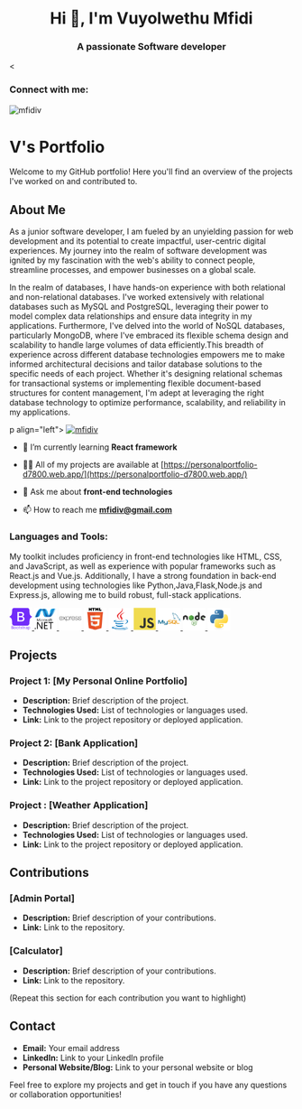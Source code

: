 <h1 align="center">Hi 👋, I'm Vuyolwethu Mfidi</h1>
<h3 align="center">A passionate Software developer</h3>

<

<h3 align="left">Connect with me:</h3>
<p align="left">
</p>



<p><img align="center" src="https://github-readme-stats.vercel.app/api/top-langs?username=mfidiv&show_icons=true&locale=en&layout=compact" alt="mfidiv" /></p>

# V's Portfolio

Welcome to my GitHub portfolio! Here you'll find an overview of the projects I've worked on and contributed to.

## About Me

As a junior software developer, I am fueled by an unyielding passion for web development and its potential to create impactful, user-centric digital experiences. My journey into the realm of software development was ignited by my fascination with the web's ability to connect people, streamline processes, and empower businesses on a global scale.

In the realm of databases, I have hands-on experience with both relational and non-relational databases. I've worked extensively with relational databases such as MySQL and PostgreSQL, leveraging their power to model complex data relationships and ensure data integrity in my applications. Furthermore, I've delved into the world of NoSQL databases, particularly MongoDB, where I've embraced its flexible schema design and scalability to handle large volumes of data efficiently.This breadth of experience across different database technologies empowers me to make informed architectural decisions and tailor database solutions to the specific needs of each project. Whether it's designing relational schemas for transactional systems or implementing flexible document-based structures for content management, I'm adept at leveraging the right database technology to optimize performance, scalability, and reliability in my applications.

p align="left"> <a href="https://github.com/ryo-ma/github-profile-trophy"><img src="https://github-profile-trophy.vercel.app/?username=mfidiv" alt="mfidiv" /></a> </p>

- 🌱 I’m currently learning **React framework**

- 👨‍💻 All of my projects are available at [https://personalportfolio-d7800.web.app/](https://personalportfolio-d7800.web.app/)

- 💬 Ask me about **front-end technologies**

- 📫 How to reach me **mfidiv@gmail.com**

<h3 align="left">Languages and Tools:</h3>
My toolkit includes proficiency in front-end technologies like HTML, CSS, and JavaScript, as well as experience with popular frameworks such as React.js and Vue.js. Additionally, I have a strong foundation in back-end development using technologies like Python,Java,Flask,Node.js and Express.js, allowing me to build robust, full-stack applications.<br/>

<p align="left"> <a href="https://getbootstrap.com" target="_blank" rel="noreferrer"> <img src="https://raw.githubusercontent.com/devicons/devicon/master/icons/bootstrap/bootstrap-plain-wordmark.svg" alt="bootstrap" width="40" height="40"/> </a> <a href="https://dotnet.microsoft.com/" target="_blank" rel="noreferrer"> <img src="https://raw.githubusercontent.com/devicons/devicon/master/icons/dot-net/dot-net-original-wordmark.svg" alt="dotnet" width="40" height="40"/> </a> <a href="https://expressjs.com" target="_blank" rel="noreferrer"> <img src="https://raw.githubusercontent.com/devicons/devicon/master/icons/express/express-original-wordmark.svg" alt="express" width="40" height="40"/> </a> <a href="https://www.w3.org/html/" target="_blank" rel="noreferrer"> <img src="https://raw.githubusercontent.com/devicons/devicon/master/icons/html5/html5-original-wordmark.svg" alt="html5" width="40" height="40"/> </a> <a href="https://www.java.com" target="_blank" rel="noreferrer"> <img src="https://raw.githubusercontent.com/devicons/devicon/master/icons/java/java-original.svg" alt="java" width="40" height="40"/> </a> <a href="https://developer.mozilla.org/en-US/docs/Web/JavaScript" target="_blank" rel="noreferrer"> <img src="https://raw.githubusercontent.com/devicons/devicon/master/icons/javascript/javascript-original.svg" alt="javascript" width="40" height="40"/> </a> <a href="https://www.mysql.com/" target="_blank" rel="noreferrer"> <img src="https://raw.githubusercontent.com/devicons/devicon/master/icons/mysql/mysql-original-wordmark.svg" alt="mysql" width="40" height="40"/> </a> <a href="https://nodejs.org" target="_blank" rel="noreferrer"> <img src="https://raw.githubusercontent.com/devicons/devicon/master/icons/nodejs/nodejs-original-wordmark.svg" alt="nodejs" width="40" height="40"/> </a> <a href="https://www.python.org" target="_blank" rel="noreferrer"> <img src="https://raw.githubusercontent.com/devicons/devicon/master/icons/python/python-original.svg" alt="python" width="40" height="40"/> </a> </p>

## Projects

### Project 1: [My Personal Online Portfolio]

- **Description:** Brief description of the project.
- **Technologies Used:** List of technologies or languages used.
- **Link:** Link to the project repository or deployed application.

### Project 2: [Bank Application]

- **Description:** Brief description of the project.
- **Technologies Used:** List of technologies or languages used.
- **Link:** Link to the project repository or deployed application.

### Project : [Weather Application]

- **Description:** Brief description of the project.
- **Technologies Used:** List of technologies or languages used.
- **Link:** Link to the project repository or deployed application.

## Contributions

### [Admin Portal]

- **Description:** Brief description of your contributions.
- **Link:** Link to the repository.

### [Calculator]

- **Description:** Brief description of your contributions.
- **Link:** Link to the repository.

(Repeat this section for each contribution you want to highlight)

## Contact

- **Email:** Your email address
- **LinkedIn:** Link to your LinkedIn profile
- **Personal Website/Blog:** Link to your personal website or blog

Feel free to explore my projects and get in touch if you have any questions or collaboration opportunities!
